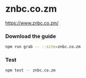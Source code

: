 # znbc.co.zm

https://www.znbc.co.zm/

### Download the guide

```sh
npm run grab -- --site=znbc.co.zm
```

### Test

```sh
npm test -- znbc.co.zm
```
